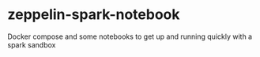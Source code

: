 # zeppelin-spark-notebook
Docker compose and some notebooks to get up and running quickly with a spark sandbox
